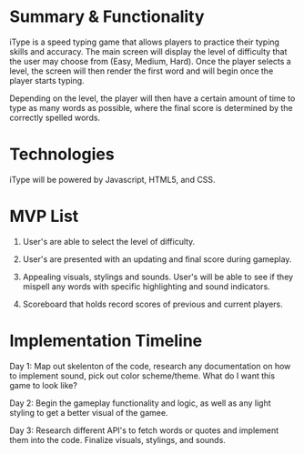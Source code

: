 # Summary & Functionality
iType is a speed typing game that allows players to practice their typing skills and accuracy. The main screen will display the level of difficulty that the user may choose from (Easy, Medium, Hard). Once the player selects a level, the screen will then render the first word and will begin once the player starts typing.

Depending on the level, the player will then have a certain amount of time to type as many words as possible, where the final score is determined by the correctly spelled words.

# Technologies
iType will be powered by Javascript, HTML5, and CSS. 

# MVP List 
1. User's are able to select the level of difficulty.

2. User's are presented with an updating and final score during gameplay.

3. Appealing visuals, stylings and sounds. User's will be able to see if they mispell any words with specific highlighting and sound indicators.

4. Scoreboard that holds record scores of previous and current players.

# Implementation Timeline 

Day 1: Map out skelenton of the code, research any documentation on how to implement sound, pick out color scheme/theme. What do I want this game to look like?

Day 2: Begin the gameplay functionality and logic, as well as any light styling to get a better visual of the gamee.

Day 3: Research different API's to fetch words or quotes and implement them into the code. Finalize visuals, stylings, and sounds.
